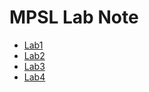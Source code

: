 MPSL Lab Note
===

- [Lab1](https://hackmd.io/BHmeEb53Qle98nQd7rA6fg)
- [Lab2](https://hackmd.io/XEebYMUWQfqPf0Wk2HrUsQ)
- [Lab3](https://hackmd.io/gbU4c98rSPq1BI5dkb2Xjw)
- [Lab4](https://hackmd.io/X1rC6LWAQFeiK7yFaMNE0A)
